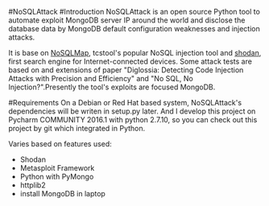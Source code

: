 #NoSQLAttack
#Introduction
NoSQLAttack is an open source Python tool to automate exploit MongoDB server IP around the world and disclose the database data by MongoDB default configuration weaknesses and injection attacks. 

It is base on [NoSQLMap](http://www.nosqlmap.net/index.html), tcstool's popular NoSQL injection tool and [shodan](https://www.shodan.io/), first search engine for Internet-connected devices. Some attack tests are based on and extensions of paper "Diglossia: Detecting Code Injection Attacks with Precision and Efficiency" and "No SQL, No Injection?".Presently the tool's exploits are focused MongoDB.

#Requirements
On a Debian or Red Hat based system, NoSQLAttack's dependencies will be writen in setup.py later.
And I develop this project on Pycharm COMMUNITY 2016.1 with python 2.7.10, so you can check out this project by git which integrated in Python. 

Varies based on features used:
* Shodan
* Metasploit Framework
* Python with PyMongo
* httplib2
* install MongoDB in laptop
